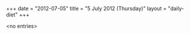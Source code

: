 +++
date = "2012-07-05"
title = "5 July 2012 (Thursday)"
layout = "daily-diet"
+++


\<no entries\>

